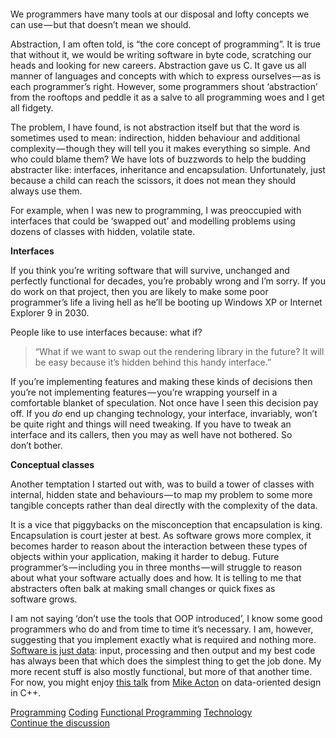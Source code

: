 <figure><img alt src="https://hackernoon.com/hn-images/1*6cqVmlfEDgFUZCXVyRhEDA.png"></figure><p>We programmers have many tools at our disposal and lofty concepts we can use&#x200A;&#x2014;&#x200A;but that doesn&#x2019;t mean we&#xA0;should.</p><p>Abstraction, I am often told, is &#x201C;the core concept of programming&#x201D;. It is true that without it, we would be writing software in byte code, scratching our heads and looking for new careers. Abstraction gave us C. It gave us all manner of languages and concepts with which to express ourselves&#x200A;&#x2014;&#x200A;as is each programmer&#x2019;s right. However, some programmers shout &#x2018;abstraction&#x2019; from the rooftops and peddle it as a salve to all programming woes and I get all&#xA0;fidgety.</p><p>The problem, I have found, is not abstraction itself but that the word is sometimes used to mean: indirection, hidden behaviour and additional complexity&#x200A;&#x2014;&#x200A;though they will tell you it makes everything so simple. And who could blame them? We have lots of buzzwords to help the budding abstracter like: interfaces, inheritance and encapsulation. Unfortunately, just because a child can reach the scissors, it does not mean they should always use&#xA0;them.</p><p>For example, when I was new to programming, I was preoccupied with interfaces that could be &#x2018;swapped out&#x2019; and modelling problems using dozens of classes with hidden, volatile&#xA0;state.</p><p><strong>Interfaces</strong></p><p>If you think you&#x2019;re writing software that will survive, unchanged and perfectly functional for decades, you&#x2019;re probably wrong and I&#x2019;m sorry. If you do work on that project, then you are likely to make some poor programmer&#x2019;s life a living hell as he&#x2019;ll be booting up Windows XP or Internet Explorer 9 in&#xA0;2030.</p><p>People like to use interfaces because: what&#xA0;if?</p><blockquote>&#x201C;What if we want to swap out the rendering library in the future? It will be easy because it&#x2019;s hidden behind this handy interface.&#x201D;</blockquote><p>If you&#x2019;re implementing features and making these kinds of decisions then you&#x2019;re not implementing features&#x200A;&#x2014;&#x200A;you&#x2019;re wrapping yourself in a comfortable blanket of speculation. Not once have I seen this decision pay off. If you <em>do </em>end up changing technology, your interface, invariably, won&#x2019;t be quite right and things will need tweaking. If you have to tweak an interface and its callers, then you may as well have not bothered. So don&#x2019;t&#xA0;bother.</p><p><strong>Conceptual classes</strong></p><p>Another temptation I started out with, was to build a tower of classes with internal, hidden state and behaviours&#x200A;&#x2014;&#x200A;to map my problem to some more tangible concepts rather than deal directly with the complexity of the&#xA0;data.</p><p>It is a vice that piggybacks on the misconception that encapsulation is king. Encapsulation is court jester at best. As software grows more complex, it becomes harder to reason about the interaction between these types of objects within your application, making it harder to debug. Future programmer&#x2019;s&#x200A;&#x2014;&#x200A;including you in three months&#x200A;&#x2014;&#x200A;will struggle to reason about what your software actually does and how. It is telling to me that abstracters often balk at making small changes or quick fixes as software&#xA0;grows.</p><p>I am not saying &#x2018;don&#x2019;t use the tools that OOP introduced&#x2019;, I know some good programmers who do and from time to time it&#x2019;s necessary. I am, however, suggesting that you implement exactly what is required and nothing more. <a href="http://www.dataorienteddesign.com/dodmain/node3.html#SECTION00310000000000000000">Software is just data</a>: input, processing and then output and my best code has always been that which does the simplest thing to get the job done. My more recent stuff is also mostly functional, but more of that another time. For now, you might enjoy <a href="https://www.youtube.com/watch?v=rX0ItVEVjHc">this talk</a> from <a href="https://medium.com/u/c8b369cca97b">Mike Acton</a> on data-oriented design in&#xA0;C++.</p>                <div class="archive-tags">                                        <a class="tag" href="https://hackernoon.com/tagged/programming">Programming</a>                                        <a class="tag" href="https://hackernoon.com/tagged/coding">Coding</a>                                        <a class="tag" href="https://hackernoon.com/tagged/functional-programming">Functional Programming</a>                                        <a class="tag" href="https://hackernoon.com/tagged/technology">Technology</a>                  </div>                <div class="twitter-discussion">          <a target="_blank" href="https://twitter.com/search?q=https%3A%2F%2Fhackernoon.com%2Fabstract-programmers-acada09df860">Continue the discussion <i class="fab fa-twitter"></i></a>        </div>
